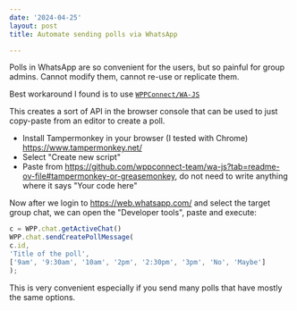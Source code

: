 ```yaml
---
date: '2024-04-25'
layout: post
title: Automate sending polls via WhatsApp

---
```


Polls in WhatsApp are so convenient for the users, but so painful for group admins.
Cannot modify them, cannot re-use or replicate them.

Best workaround I found is to use [`WPPConnect/WA-JS`](https://github.com/wppconnect-team/wa-js)

This creates a sort of API in the browser console that can be used to just copy-paste from an editor to create a poll.

* Install Tampermonkey in your browser (I tested with Chrome) https://www.tampermonkey.net/
* Select "Create new script"
* Paste from https://github.com/wppconnect-team/wa-js?tab=readme-ov-file#tampermonkey-or-greasemonkey, do not need to write anything where it says "Your code here"

Now after we login to https://web.whatsapp.com/ and select the target group chat,
we can open the "Developer tools", paste and execute:

```javascript
c = WPP.chat.getActiveChat()
WPP.chat.sendCreatePollMessage(
c.id,
'Title of the poll',
['9am', '9:30am', '10am', '2pm', '2:30pm', '3pm', 'No', 'Maybe']
);
```

This is very convenient especially if you send many polls that have mostly the same options.
